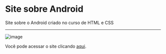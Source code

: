 # **Site sobre Android**
 Site sobre o Android criado no curso de HTML e CSS
 ***
 ![image](https://github.com/jpsantosss/android-site/assets/125620461/b37b2d31-abee-4de7-84cc-66e872e7c041)

Você pode acessar o site clicando [aqui](https://jpsantosss.github.io/android-site/).

